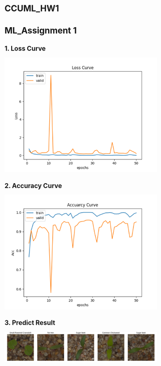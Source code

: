 # CCUML_HW1

# ML_Assignment 1

## 1. Loss Curve
![loss](loss_curve.png)

## 2. Accuracy Curve
![loss](acc_curve.png)

## 3. Predict Result
![loss](predict_result.png)
